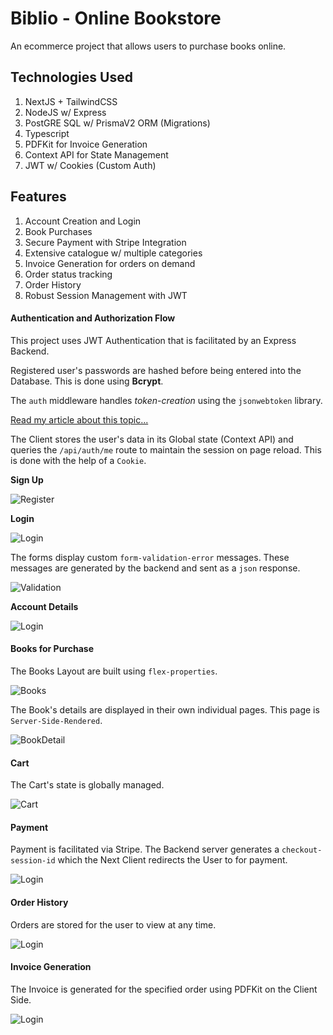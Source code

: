 # Biblio - Online Bookstore

An ecommerce project that allows users to purchase books online.

## Technologies Used

1. NextJS + TailwindCSS
2. NodeJS w/ Express
3. PostGRE SQL w/ PrismaV2 ORM (Migrations)
4. Typescript
5. PDFKit for Invoice Generation
6. Context API for State Management
7. JWT w/ Cookies (Custom Auth)

## Features

1. Account Creation and Login
2. Book Purchases
3. Secure Payment with Stripe Integration
4. Extensive catalogue w/ multiple categories
5. Invoice Generation for orders on demand
6. Order status tracking
7. Order History
8. Robust Session Management with JWT

#### Authentication and Authorization Flow

This project uses JWT Authentication that is facilitated by an Express Backend.

Registered user's passwords are hashed before being entered into the Database. This is done using **Bcrypt**.

The `auth` middleware handles _token-creation_ using the `jsonwebtoken` library.

[Read my article about this topic...]('https://dev.to/aritik/writing-a-basic-authentication-api-with-express-and-mongodb-1-j8')

The Client stores the user's data in its Global state (Context API) and queries the `/api/auth/me` route to maintain the session on page reload. This is done with the help of a `Cookie`.

**Sign Up**

![Register]('/../documentation/register.png?raw=true')

**Login**

![Login]('/../documentation/login.png?raw=true')

The forms display custom `form-validation-error` messages. These messages are generated by the backend and sent as a `json` response.

![Validation]('/../documentation/formvalidation.png?raw=true')

**Account Details**

![Login]('/../documentation/account.png?raw=true')

#### Books for Purchase

The Books Layout are built using `flex-properties`.

![Books]('/../documentation/products.png?raw=true')

The Book's details are displayed in their own individual pages. This page is `Server-Side-Rendered`.

![BookDetail]('/../documentation/bookdetails.png?raw=true')

#### Cart

The Cart's state is globally managed.

![Cart]('/../documentation/cart.png?raw=true')

#### Payment

Payment is facilitated via Stripe.
The Backend server generates a `checkout-session-id` which the Next Client redirects the User to for payment.

![Login]('/../documentation/payment.png?raw=true')

#### Order History

Orders are stored for the user to view at any time.

![Login]('/../documentation/orders.png?raw=true')

#### Invoice Generation

The Invoice is generated for the specified order using PDFKit on the Client Side.

![Login]('/../documentation/bill.png?raw=true')
